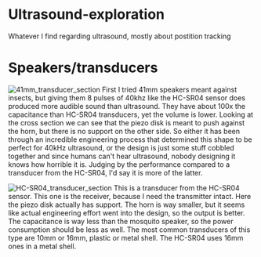 # Ultrasound-exploration
Whatever I find regarding ultrasound, mostly about postition tracking

# Speakers/transducers
![41mm_transducer_section](https://user-images.githubusercontent.com/40174559/135248272-098e5d96-e3ba-4b72-a1cb-af3f880173c7.jpg)
First I tried 41mm speakers meant against insects, but giving them 8 pulses of 40khz like the HC-SR04 sensor does produced more audible sound than ultrasound. They have about 100x the capacitance than HC-SR04 transducers, yet the volume is lower. Looking at the cross section we can see that the piezo disk is meant to push against the horn, but there is no support on the other side. So either it has been through an incredible engineering process that determined this shape to be perfect for 40kHz ultrasound, or the design is just some stuff cobbled together and since humans can't hear ultrasound, nobody designing it knows how horrible it is. Judging by the performance compared to a transducer from the HC-SR04, I'd say it is more of the latter.

![HC-SR04_transducer_section](https://user-images.githubusercontent.com/40174559/135249409-8094cd9b-6b4e-4c3b-ae85-22594ccb18c8.jpg)
This is a transducer from the HC-SR04 sensor. This one is the receiver, because I need the transmitter intact. Here the piezo disk actually has support. The horn is way smaller, but it seems like actual engineering effort went into the design, so the output is better. The capacitance is way less than the mosquito speaker, so the power consumption should be less as well. The most common transducers of this type are 10mm or 16mm, plastic or metal shell. The HC-SR04 uses 16mm ones in a metal shell.
